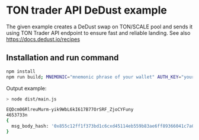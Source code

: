 # TON trader API DeDust example
The given example creates a DeDust swap on TON/SCALE pool and sends it using TON Trader API endpoint to ensure fast and reliable landing. See also https://docs.dedust.io/recipes

## Installation and run command
```bash
npm install
npm run build; MNEMONIC="mnemonic phrase of your wallet" AUTH_KEY="your bloXroute API key" BX_TIP_ADDR="bloXroute tip address" npm run start
```

Output example:
```bash
> node dist/main.js

EQDcm06RlreuMurm-yik9WbL6kI617B77OrSRF_ZjoCYFuny
4653733n
{
  msg_body_hash: '0x855c12ff1f373bd1c6cxd45114eb559b83ae6ff89366041c7a022587ecd724a0'
}
```

